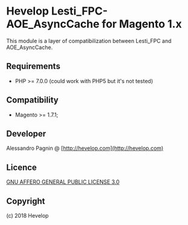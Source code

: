 Hevelop Lesti_FPC-AOE_AsyncCache for Magento 1.x
=====================

This module is a layer of compatibilization between Lesti_FPC and AOE_AsyncCache.

Requirements
------------
- PHP >= 7.0.0 (could work with PHP5 but it's not tested)

Compatibility
-------------
- Magento >= 1.7.1;

Developer
---------
Alessandro Pagnin @ [http://hevelop.com](http://hevelop.com)

Licence
-------
[GNU AFFERO GENERAL PUBLIC LICENSE 3.0](https://www.gnu.org/licenses/agpl-3.0.en.html)

Copyright
---------
(c) 2018 Hevelop